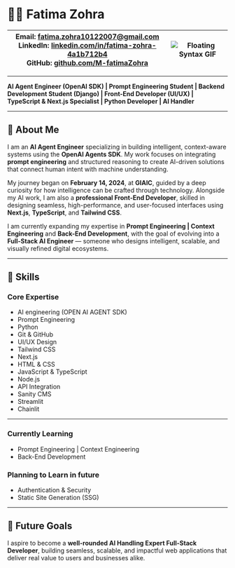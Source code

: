 # 👩‍💻 Fatima Zohra
| **Email:** [fatima.zohra10122007@gmail.com](mailto:fatima.zohra10122007@gmail.com)<br>**LinkedIn:** [linkedin.com/in/fatima-zohra-4a1b712b4](https://www.linkedin.com/in/fatima-zohra-4a1b712b4/)<br>**GitHub:** [github.com/M-fatimaZohra](https://github.com/M-fatimaZohra) | ![Floating Syntax GIF](https://media3.giphy.com/media/v1.Y2lkPTc5MGI3NjExODkwdDZ2Z2R6cGJvYXYzZmNjczRkbmo2ZjNsZG90aGR4Y2lsYnR0YSZlcD12MV9pbnRlcm5hbF9naWZfYnlfaWQmY3Q9Zw/5k5vZwRFZR5aZeniqb/giphy.gif) |
|---|---|

 

---

**AI Agent Engineer (OpenAI SDK) | Prompt Engineering Student | Backend Development Student (Django) | Front-End Developer (UI/UX) | TypeScript & Next.js Specialist | Python Developer | AI Handler**

---

## 🚀 About Me  
I am an **AI Agent Engineer** specializing in building intelligent, context-aware systems using the **OpenAI Agents SDK**. My work focuses on integrating **prompt engineering** and structured reasoning to create AI-driven solutions that connect human intent with machine understanding.  

My journey began on **February 14, 2024**, at **GIAIC**, guided by a deep curiosity for how intelligence can be crafted through technology. Alongside my AI work, I am also a **professional Front-End Developer**, skilled in designing seamless, high-performance, and user-focused interfaces using **Next.js**, **TypeScript**, and **Tailwind CSS**.  

I am currently expanding my expertise in **Prompt Engineering | Context Engineering** and **Back-End Development**, with the goal of evolving into a **Full-Stack AI Engineer** — someone who designs intelligent, scalable, and visually refined digital ecosystems.  

---



## 🧠 Skills  

### Core Expertise  
- AI  engineering (OPEN AI AGENT SDK)
- Prompt Engineering  
- Python  
- Git & GitHub 
- UI/UX Design  
- Tailwind CSS  
- Next.js  
- HTML & CSS  
- JavaScript & TypeScript  
- Node.js  
- API Integration  
- Sanity CMS  
- Streamlit  
- Chainlit  

---

### Currently Learning  
- Prompt Engineering | Context Engineering  
- Back-End Development

 ### Planning to Learn in future
- Authentication & Security  
- Static Site Generation (SSG)  

---

## 🎯 Future Goals  
I aspire to become a **well-rounded AI Handling Expert Full-Stack Developer**, building seamless, scalable, and impactful web applications that deliver real value to users and businesses alike.  
